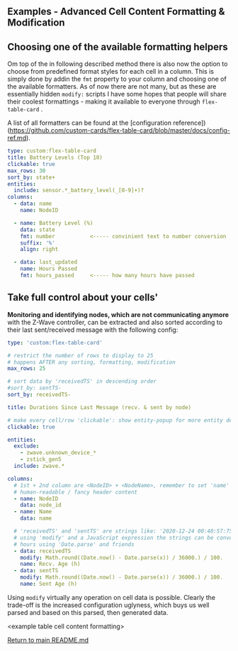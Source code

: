 ## Examples - Advanced Cell Content Formatting & Modification

## Choosing one of the available formatting helpers

Om top of the in following described method there is also now the option
to choose from predefined format styles for each cell in a column. This
is simply done by addin the `fmt` property to your column and choosing 
one of the available formatters. As of now there are not many, but as
these are essentially hidden `modify:` scripts I have some hopes that people
will share their coolest formattings - making it available to everyone
through `flex-table-card` .

A list of all formatters can be found at the 
[configuration reference])(https://github.com/custom-cards/flex-table-card/blob/master/docs/config-ref.md).

``` yaml
type: custom:flex-table-card
title: Battery Levels (Top 10)
clickable: true
max_rows: 30
sort_by: state+
entities:
  include: sensor.*_battery_level(_[0-9]+)?
columns:
  - data: name
    name: NodeID

  - name: Battery Level (%)
    data: state
    fmt: number           <----- convinient text to number conversion
    suffix: '%'
    align: right

  - data: last_updated
    name: Hours Passed
    fmt: hours_passed     <----- how many hours have passed
```


## Take full control about your cells'

**Monitoring and identifying nodes, which are not communicating anymore** with
the Z-Wave controller, can be extracted and also sorted according to their last
sent/received message with the following config:

``` yaml
type: 'custom:flex-table-card'

# restrict the number of rows to display to 25 
# happens AFTER any sorting, formatting, modification
max_rows: 25

# sort data by 'receivedTS' in descending order
#sort_by: sentTS-
sort_by: receivedTS-

title: Durations Since Last Message (recv. & sent by node)

# make every cell/row 'clickable': show entity-popup for more entity details
clickable: true   

entities:
  exclude:
    - zwave.unknown_device_*
    - zstick_gen5
  include: zwave.*

columns:
  # 1st + 2nd column are <NodeID> + <NodeName>, remember to set 'name' for a 
  # human-readable / fancy header content
  - name: NodeID
  	data: node_id
  - name: Name
    data: name

  # 'receivedTS' and 'sentTS' are strings like: '2020-12-24 00:40:57:758'
  # using 'modify' and a JavaScript expression the strings can be converted to
  # hours using 'Date.parse' and friends
  - data: receivedTS
    modify: Math.round((Date.now() - Date.parse(x)) / 36000.) / 100.
    name: Recv. Age (h)
  - data: sentTS
    modify: Math.round((Date.now() - Date.parse(x)) / 36000.) / 100.
    name: Sent Age (h)
```

Using `modify` virtually any operation on cell data is possible. Clearly the
trade-off is the increased configuration uglyness, which buys us well 
parsed and based on this parsed, then generated data.

\<example table cell content formatting\>

[Return to main README.md](../README.md)
